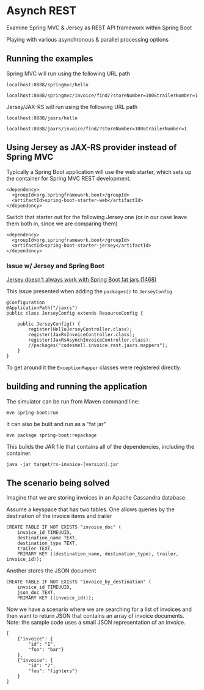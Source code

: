 # Asynch REST
Examine Spring MVC & Jersey as REST API framework within Spring Boot

Playing with various asynchronous & parallel processing options

## Running the examples
Spring MVC will run using the following URL path
	
	localhost:8888/springmvc/hello
	
	localhost:8888/springmvc/invoice/find/?storeNumber=100&trailerNumber=1

Jersey/JAX-RS will run using the following URL path
	
	localhost:8888/jaxrs/hello
	
	localhost:8888/jaxrs/invoice/find/?storeNumber=100&trailerNumber=1

## Using Jersey as JAX-RS provider instead of Spring MVC
Typically a Spring Boot application will use the web starter, which sets up the container for Spring MVC REST development.

    <dependency>
      <groupId>org.springframework.boot</groupId>
      <artifactId>spring-boot-starter-web</artifactId>
    </dependency>


Switch that starter out for the following Jersey one (or in our case leave them both in, since we are comparing them)

    <dependency>
      <groupId>org.springframework.boot</groupId>
      <artifactId>spring-boot-starter-jersey</artifactId>
    </dependency>
    
### Issue w/ Jersey and Spring Boot
[Jersey doesn't always work with Spring Boot fat jars (1468)](https://github.com/spring-projects/spring-boot/issues/1468)   

This issue presented when adding the `packages()` to `JerseyConfig`  

	@Configuration
	@ApplicationPath("/jaxrs")
	public class JerseyConfig extends ResourceConfig {
	
	    public JerseyConfig() {
	        register(HelloJerseyController.class);
	        register(JaxRsInvoiceController.class);
	        register(JaxRsAsynchInvoiceController.class);
	        //packages("codesmell.invoice.rest.jaxrs.mappers");
	    }
	}
	
To get around it the `ExceptionMapper` classes were registered directly.	

## building and running the application

The simulator can be run from Maven command line:

    mvn spring-boot:run
    
It can also be built and run as a "fat jar"

    mvn package spring-boot:repackage
    
This builds the JAR file that contains all of the dependencies, including the container.
    
    java -jar target/rx-invoice-[version].jar

## The scenario being solved 
Imagine that we are storing invoices in an Apache Cassandra database.

Assume a keyspace that has two tables. 
One allows queries by the destination of the invoice items and trailer

	CREATE TABLE IF NOT EXISTS "invoice_doc" (
		invoice_id TIMEUUID,
		destination_name TEXT,
		destination_type TEXT,
		trailer TEXT,
		PRIMARY KEY ((destination_name, destination_type), trailer, invoice_id));

Another stores the JSON document
	
	CREATE TABLE IF NOT EXISTS "invoice_by_destination" (
		invoice_id TIMEUUID,
		json_doc TEXT,
		PRIMARY KEY ((invoice_id)));	


Now we have a scenario where we are searching for a list of invoices and then want to return JSON that contains an array of invoice documents. Note: the sample code uses a small JSON representation of an invoice.

	[
		{"invoice": {
			"id": "1",
			"foo": "bar"}
		},
		{"invoice": {
			"id": "2",
			"foo": "fighters"}
		}
	]

